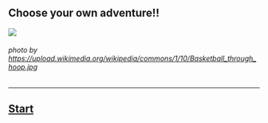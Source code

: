 ## Choose your own adventure!!
![](Basketball_through_hoop)
###### photo by https://upload.wikimedia.org/wikipedia/commons/1/10/Basketball_through_hoop.jpg 
----------------------  
## [Start](intro.md) 